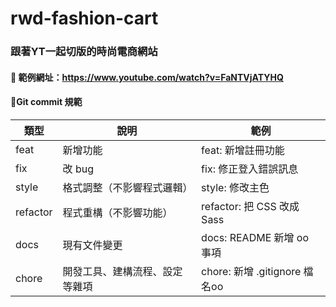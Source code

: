 # rwd-fashion-cart
### 跟著YT一起切版的時尚電商網站

#### 🔸 範例網址：https://www.youtube.com/watch?v=FaNTVjATYHQ

#### 🔸Git commit 規範
| 類型      | 說明                         | 範例                     |
|-----------|------------------------------|--------------------------|
| feat      | 新增功能                     | feat: 新增註冊功能       |
| fix       | 改 bug                       | fix: 修正登入錯誤訊息    |
| style     | 格式調整（不影響程式邏輯）  | style: 修改主色          |
| refactor  | 程式重構（不影響功能）       | refactor: 把 CSS 改成 Sass |
| docs      | 現有文件變更                 | docs: README 新增 oo 事項 |
| chore     | 開發工具、建構流程、設定等雜項 | chore: 新增 .gitignore 檔名oo |
